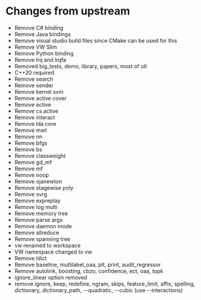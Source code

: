 # Changes from upstream

- Remove C# binding
- Remove Java bindings
- Remove visual studio build files since CMake can be used for this
- Remove VW Slim
- Remove Python binding
- Remove lrq and lrqfa
- Removed big_tests, demo, library, papers, most of utl
- C++20 required
- Remove search
- Remove sender
- Remove kernel svm
- Remove active cover
- Remove active
- Remove cs active
- Remove interact
- Remove lda core
- Remove mwt
- Remove nn
- Remove bfgs
- Remove bs
- Remove classweight
- Remove gd_mf
- Remove mf
- Remove noop
- Remove ojanewton
- Remove stagewise poly
- Remove svrg
- Remove expreplay
- Remove log multi
- Remove memory tree
- Remove parse args
- Remove daemon mode
- Remove allreduce
- Remove spanning tree
- vw renamed to workspace
- VW namespace changed to vw
- Remove ldict
- Remove baseline, mutlilabel_oaa, plt, print, audit_regressor
- Remove autolink, boosting, cbzo, confidence, ect, oaa, topk
- ignore_linear option removed
- remove ignore, keep, redefine, ngram, skips, feature_limit, affix, spelling, dictionary, dictionary_path, --quadratic, --cubic (use --interactions)